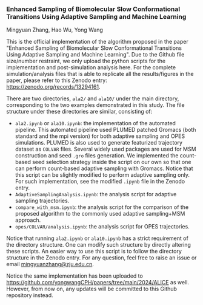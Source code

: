 ### Enhanced Sampling of Biomolecular Slow Conformational Transitions Using Adaptive Sampling and Machine Learning

Mingyuan Zhang, Hao Wu, Yong Wang

This is the official implementation of the algorithm proposed in the paper "Enhanced Sampling of Biomolecular Slow Conformational Transitions Using Adaptive Sampling and Machine Learning". Due to the Github file size/number restraint, we only upload the python scripts for the implementation and post-simulation analysis here. For the complete simulation/analysis files that is able to replicate all the results/figures in the paper, please refer to this Zenodo entry: https://zenodo.org/records/13294161.

There are two directories, `ala2/` and `ala10/` under the main directory, corresponding to the two examples demonstrated in this study. The file structure under these directories are similar, consisting of:

- `ala2.ipynb` or `ala10.ipynb`: the implementation of the automated pipeline. This automated pipeline used PLUMED patched Gromacs (both standard and the mpi version) for both adaptive sampling and OPES simulations. PLUMED is also used to generate featurized trajectory dataset as `COLVAR` files. Several widely used packages are used for MSM construction and seed `.gro` files generation. We implemented the count-based seed selection strategy inside the script on our own so that one can perform count-based adaptive sampling with Gromacs. Notice that this script can be slightly modified to perform adaptive sampling only. For such implementation, see the modified `.ipynb` file in the Zenodo entry.
- `AdaptiveSamplingAnalysis.ipynb`: the analysis script for adaptive sampling trajectories.
- `compare_with_msm.ipynb`: the analysis script for the comparison of the proposed algorithm to the commonly used adaptive sampling+MSM approach.
- `opes/COLVAR/analysis.ipynb`: the analysis script for OPES trajectories.

Notice that running `ala2.ipynb` or `ala10.ipynb` has a strict requirement of the directory structure. One can modify such structure by directly altering these scripts. An easier way to use this script is to follow the directory structure in the Zenodo entry. For any question, feel free to raise an issue or email mingyuanzhang@zju.edu.cn.

Notice the same implementation has been uploaded to https://github.com/yongwangCPH/papers/tree/main/2024/ALICE as well. However, from now on, any updates will be committed to this Github repository instead.

